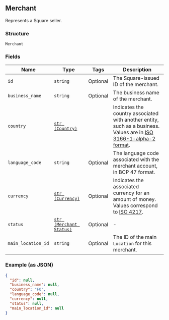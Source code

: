## Merchant

Represents a Square seller.

### Structure

`Merchant`

### Fields

| Name | Type | Tags | Description |
|  --- | --- | --- | --- |
| `id` | `string` | Optional | The Square-issued ID of the merchant. |
| `business_name` | `string` | Optional | The business name of the merchant. |
| `country` | [`str (Country)`](/doc/models/country.md) |  | Indicates the country associated with another entity, such as a business.<br>Values are in [ISO 3166-1-alpha-2 format](http://www.iso.org/iso/home/standards/country_codes.htm). |
| `language_code` | `string` | Optional | The language code associated with the merchant account, in BCP 47 format. |
| `currency` | [`str (Currency)`](/doc/models/currency.md) | Optional | Indicates the associated currency for an amount of money. Values correspond<br>to [ISO 4217](https://wikipedia.org/wiki/ISO_4217). |
| `status` | [`str (Merchant Status)`](/doc/models/merchant-status.md) | Optional | - |
| `main_location_id` | `string` | Optional | The ID of the main `Location` for this merchant. |

### Example (as JSON)

```json
{
  "id": null,
  "business_name": null,
  "country": "FO",
  "language_code": null,
  "currency": null,
  "status": null,
  "main_location_id": null
}
```

